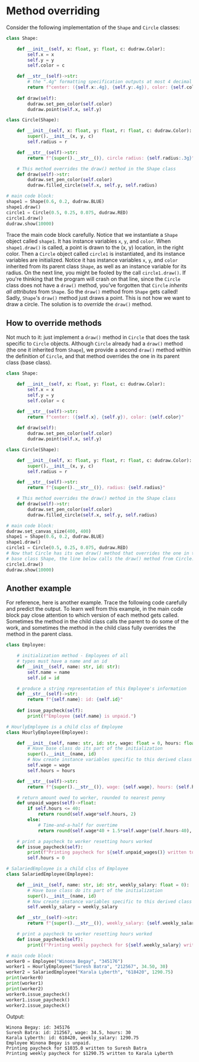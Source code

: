 # Method overriding

Consider the following implementation of the `Shape` and `Circle` classes:
```python
class Shape:

    def __init__(self, x: float, y: float, c: dudraw.Color):
        self.x = x
        self.y = y
        self.color = c

    def __str__(self)->str:
        # the ".4g" formatting specification outputs at most 4 decimal places
        return f"center: ({self.x:.4g}, {self.y:.4g}), color: {self.color}"
    
    def draw(self):
        dudraw.set_pen_color(self.color)
        dudraw.point(self.x, self.y)

class Circle(Shape):

    def __init__(self, x: float, y: float, r: float, c: dudraw.Color):
        super().__init__(x, y, c)
        self.radius = r

    def __str__(self)->str:
        return f"{super().__str__()}, circle radius: {self.radius:.3g}"

    # This method overrides the draw() method in the Shape class
    def draw(self)->str:
        dudraw.set_pen_color(self.color)
        dudraw.filled_circle(self.x, self.y, self.radius)

# main code block:
shape1 = Shape(0.6, 0.2, dudraw.BLUE)
shape1.draw()
circle1 = Circle(0.5, 0.25, 0.075, dudraw.RED)
circle1.draw()
dudraw.show(10000)
```

Trace the main code block carefully. Notice that we instantiate a `Shape` object called `shape1`. It has instance variables `x`, `y`, and `color`. When `shape1.draw()` is called, a point is drawn to the (x, y) location, in the right color. Then a `Circle` object called `circle1` is instantiated, and its instance variables are initialized. Notice it has instance variables `x`, `y`, and `color` inherited from its parent class `Shape`, as well as an instance variable for its radius. On the next line, you might be fooled by the call `circle1.draw()`. If you're thinking that the program will crash on that line, since the `Circle` class does not have a `draw()` method, you've forgotten that `Circle` *inherits all attributes* from `Shape`. So the `draw()` method from `Shape` gets called!  Sadly, `Shape`'s `draw()` method just draws a point. This is not how we want to draw a circle. The solution is to *override* the `draw()` method.

## How to override methods

Not much to it: just implement a `draw()` method in `Circle` that does the task specific to `Circle` objects. Although `Circle` already had a `draw()` method (the one it inherited from `Shape`), we provide a second `draw()` method within the definition of `Circle`, and that method overrides the one in its parent class (base class).

```python
class Shape:

    def __init__(self, x: float, y: float, c: dudraw.Color):
        self.x = x
        self.y = y
        self.color = c

    def __str__(self)->str:
        return f"center: ({self.x}, {self.y}), color: {self.color}"
    
    def draw(self):
        dudraw.set_pen_color(self.color)
        dudraw.point(self.x, self.y)

class Circle(Shape):

    def __init__(self, x: float, y: float, r: float, c: dudraw.Color):
        super().__init__(x, y, c)
        self.radius = r

    def __str__(self)->str:
        return f"{super().__str__()}, radius: {self.radius}"

    # This method overrides the draw() method in the Shape class
    def draw(self)->str:
        dudraw.set_pen_color(self.color)
        dudraw.filled_circle(self.x, self.y, self.radius)

# main code block:
dudraw.set_canvas_size(400, 400)
shape1 = Shape(0.6, 0.2, dudraw.BLUE)
shape1.draw()
circle1 = Circle(0.5, 0.25, 0.075, dudraw.RED)
# Now that Circle has its own draw() method that overrides the one in the,
# base class Shape, the line below calls the draw() method from Circle.
circle1.draw()
dudraw.show(10000)
```

## Another example

For reference, here is another example. Trace the following code carefully and predict the output. To learn well from this example, in the main code block pay close attention to which version of each method gets called. Sometimes the method in the child class calls the parent to do some of the work, and sometimes the method in the child class fully overrides the
method in the parent class.
```python
class Employee:

    # initialization method - Employees of all
    # types must have a name and an id
    def __init__(self, name: str, id: str):
        self.name = name
        self.id = id

    # produce a string representation of this Employee's information
    def __str__(self)->str:
        return f"{self.name}: id: {self.id}"
    
    def issue_paycheck(self):
        print(f"Employee {self.name} is unpaid.")

# HourlyEmployee is a child clss of Employee
class HourlyEmployee(Employee):

    def __init__(self, name: str, id: str, wage: float = 0, hours: float = 0):
        # Have base class do its part of the initialization
        super().__init__(name, id)
        # Now create instance variables specific to this derived class
        self.wage = wage
        self.hours = hours

    def __str__(self)->str:
        return f"{super().__str__()}, wage: {self.wage}, hours: {self.hours}"

    # return amount owed to worker, rounded to nearest penny
    def unpaid_wages(self)->float:
        if self.hours <= 40:
            return round(self.wage*self.hours, 2)
        else:
            # Time-and-a-half for overtime
            return round(self.wage*40 + 1.5*self.wage*(self.hours-40), 2)

    # print a paycheck to worker resetting hours worked
    def issue_paycheck(self):
        print(f"Printing paycheck for ${self.unpaid_wages()} written to {self.name}")
        self.hours = 0

# SalariedEmployee is a child clss of Employee
class SalariedEmployee(Employee):

    def __init__(self, name: str, id: str, weekly_salary: float = 0):
        # Have base class do its part of the initialization
        super().__init__(name, id)
        # Now create instance variables specific to this derived class
        self.weekly_salary = weekly_salary

    def __str__(self)->str:
        return f"{super().__str__()}, weekly_salary: {self.weekly_salary}"

    # print a paycheck to worker resetting hours worked
    def issue_paycheck(self):
        print(f"Printing weekly paycheck for ${self.weekly_salary} written to {self.name}")

# main code block:
worker0 = Employee("Winona Begay", "345176")
worker1 = HourlyEmployee("Suresh Batra", "212567", 34.50, 30)
worker2 = SalariedEmployee("Karala Lyberth", "618420", 1290.75)
print(worker0)
print(worker1)
print(worker2)
worker0.issue_paycheck()
worker1.issue_paycheck()
worker2.issue_paycheck()
```
Output:
```
Winona Begay: id: 345176
Suresh Batra: id: 212567, wage: 34.5, hours: 30
Karala Lyberth: id: 618420, weekly_salary: 1290.75
Employee Winona Begay is unpaid.
Printing paycheck for $1035.0 written to Suresh Batra
Printing weekly paycheck for $1290.75 written to Karala Lyberth
```



